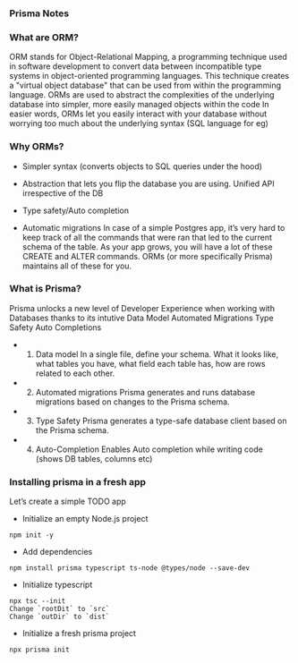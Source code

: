 ### Prisma Notes

### What are ORM?
ORM stands for Object-Relational Mapping, a programming technique used in software development to convert data between incompatible type systems in object-oriented programming languages. This technique creates a "virtual object database" that can be used from within the programming language.
ORMs are used to abstract the complexities of the underlying database into simpler, more easily managed objects within the code
In easier words, ORMs let you easily interact with your database without worrying too much about the underlying syntax (SQL language for eg)

### Why ORMs?
- Simpler syntax (converts objects to SQL queries under the hood)

- Abstraction that lets you flip the database you are using. Unified API irrespective of the DB

- Type safety/Auto completion
  
-  Automatic migrations
In case of a simple Postgres app, it’s very hard to keep track of all the commands that were ran that led to the current schema of the table.
As your app grows, you will have a lot of these CREATE  and ALTER  commands.
ORMs (or more specifically Prisma) maintains all of these for you.

### What is Prisma?
Prisma unlocks a new level of Developer Experience when working with Databases thanks to its intutive 
Data Model
Automated Migrations
Type Safety
Auto Completions

- 1. Data model
In a single file, define your schema. What it looks like, what tables you have, what field each table has, how are rows related to each other.
- 2. Automated migrations
Prisma generates and runs database migrations based on changes to the Prisma schema. 
- 3. Type Safety
Prisma generates a type-safe database client based on the Prisma schema.
- 4. Auto-Completion
  Enables Auto completion while writing code (shows DB tables, columns etc)



### Installing prisma in a fresh app
Let’s create a simple TODO app
 
- Initialize an empty Node.js project
```
npm init -y
```
- Add dependencies
```
npm install prisma typescript ts-node @types/node --save-dev
```
- Initialize typescript
```
npx tsc --init
Change `rootDit` to `src`
Change `outDir` to `dist`
```
- Initialize a fresh prisma project
```
npx prisma init
```